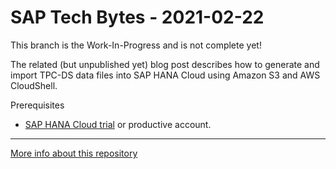 # SAP Tech Bytes - 2021-02-22

This branch is the Work-In-Progress and is not complete yet!

The related (but unpublished yet) blog post describes how to generate and import TPC-DS data files into SAP HANA Cloud using Amazon S3 and AWS CloudShell.

Prerequisites
* [SAP HANA Cloud trial](https://developers.sap.com/tutorials/hana-cloud-deploying.html) or productive account.


---

[More info about this repository](https://github.com/SAP-samples/sap-tech-bytes)
